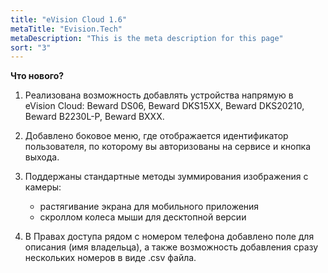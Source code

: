 ```yaml
---
title: "eVision Cloud 1.6"
metaTitle: "Evision.Tech"
metaDescription: "This is the meta description for this page"
sort: "3"
---
```


**Что нового?**  

1. Реализована возможность добавлять устройства напрямую в eVision Cloud: Beward DS06, Beward DKS15XX, Beward DKS20210, Beward B2230L-P, Beward BXXX.  
   
2. Добавлено боковое меню, где отображается идентификатор пользователя, по которому вы авторизованы на сервисе и кнопка выхода.

3. Поддержаны стандартные методы зуммирования изображения с камеры:  
    - растягивание экрана для мобильного приложения   
    - скроллом колеса мыши для десктопной версии  

4. В Правах доступа рядом с номером телефона добавлено поле для описания (имя владельца), а также возможность добавления сразу нескольких номеров в виде .csv файла.
